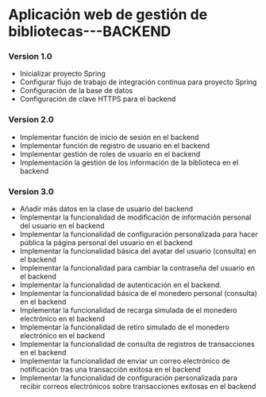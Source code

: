 # Aplicación web de gestión de bibliotecas---BACKEND

### Version 1.0
- Inicializar proyecto Spring
- Configurar flujo de trabajo de integración continua para proyecto Spring
- Configuración de la base de datos
- Configuración de clave HTTPS para el backend

### Version 2.0
- Implementar función de inicio de sesión en el backend
- Implementar función de registro de usuario en el backend
- Implementar gestión de roles de usuario en el backend
- Implementación la gestión de los información de la biblioteca en el backend

### Version 3.0
- Añadir más datos en la clase de usuario del backend
- Implementar la funcionalidad de modificación de información personal del usuario en el backend
- Implementar la funcionalidad de configuración personalizada para hacer pública la página personal del usuario en el backend
- Implementar la funcionalidad básica del avatar del usuario (consulta) en el backend
- Implementar la funcionalidad para cambiar la contraseña del usuario en el backend
- Implementar la funcionalidad de autenticación en el backend.
- Implementar la funcionalidad básica de el monedero personal (consulta) en el backend
- Implementar la funcionalidad de recarga simulada de el monedero electrónico en el backend
- Implementar la funcionalidad de retiro simulado de el monedero electrónico en el backend
- Implementar la funcionalidad de consulta de registros de transacciones en el backend
- Implementar la funcionalidad de enviar un correo electrónico de notificación tras una transacción exitosa en el backend
- Implementar la funcionalidad de configuración personalizada para recibir correos electrónicos sobre transacciones exitosas en el backend